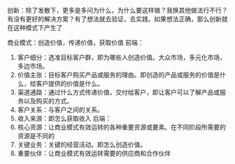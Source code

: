 
创新：除了发散下，更多是多问为什么，为什么要这样做？我换其他做法行不行？有没有更好的解决方案？有了想法就去验证，去实践，如果想法正确，那么创新就在这种模式下产生了  


商业模式：创造价值，传递价值，获取价值
前端：
1. 客户细分：选准目标客户群，即为哪些人创造价值。大众市场，多元化市场，多边市场。
2. 价值主张：目标客户购买产品或服务的理由。即创造的产品或服务的价值是什么，给客户提供的价值是什么。
3. 渠道通路：通过什么方式传递价值，交付给客户，即让客户可以了解产品或服务以及购买的方式。
4. 客户关系：与客户之间的关系。
5. 收入来源：即怎么获取收入
后端：
1. 核心资源：让商业模式有效运转的各种重要资源或要素。在不同阶段所需要的资源是不同的
2. 关键业务：关键的经营活动。即怎么创造价值。
3. 重要伙伴：让商业模式有效运转需要的供应商和合作伙伴
